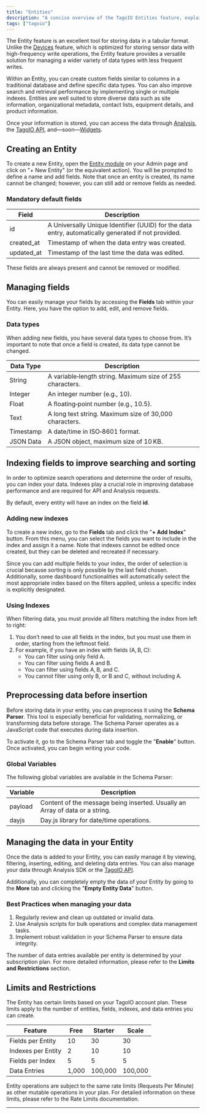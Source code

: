 ```yaml
---
title: "Entities"
description: "A concise overview of the TagoIO Entities feature, explaining its purpose, typical use cases, and instructions for creating a new Entity in the Admin interface."
tags: ["tagoio"]
---
```

The Entity feature is an excellent tool for storing data in a tabular format. Unlike the [Devices](/docs/tagoio/devices/) feature, which is optimized for storing sensor data with high-frequency write operations, the Entity feature provides a versatile solution for managing a wider variety of data types with less frequent writes.

Within an Entity, you can create custom fields similar to columns in a traditional database and define specific data types. You can also improve search and retrieval performance by implementing single or multiple indexes. Entities are well suited to store diverse data such as site information, organizational metadata, contact lists, equipment details, and product information.

Once your information is stored, you can access the data through [Analysis](/docs/tagoio/analysis/), the [TagoIO API](https://docs.tago.io/api/), and—soon—[Widgets](/docs/tagoio/widgets/).

## Creating an Entity

To create a new Entity, open the [Entity module](https://admin.tago.io/entities) on your Admin page and click on "+ New Entity" (or the equivalent action). You will be prompted to define a name and add fields. Note that once an entity is created, its name cannot be changed; however, you can still add or remove fields as needed.

### Mandatory default fields

| Field      | Description |
|------------|-------------|
| id         | A Universally Unique Identifier (UUID) for the data entry, automatically generated if not provided. |
| created_at | Timestamp of when the data entry was created. |
| updated_at | Timestamp of the last time the data was edited. |

These fields are always present and cannot be removed or modified.

## Managing fields

You can easily manage your fields by accessing the **Fields** tab within your Entity. Here, you have the option to add, edit, and remove fields.

### Data types

When adding new fields, you have several data types to choose from. It’s important to note that once a field is created, its data type cannot be changed.

| Data Type | Description |
|-----------|-------------|
| String    | A variable‑length string. Maximum size of 255 characters. |
| Integer   | An integer number (e.g., 10). |
| Float     | A floating‑point number (e.g., 10.5). |
| Text      | A long text string. Maximum size of 30,000 characters. |
| Timestamp | A date/time in ISO‑8601 format. |
| JSON Data | A JSON object, maximum size of 10 KB. |

## Indexing fields to improve searching and sorting

In order to optimize search operations and determine the order of results, you can index your data. Indexes play a crucial role in improving database performance and are required for API and Analysis requests.

By default, every entity will have an index on the field **id**.

### Adding new indexes

To create a new index, go to the **Fields** tab and click the "**+ Add Index**" button. From this menu, you can select the fields you want to include in the index and assign it a name. Note that indexes cannot be edited once created, but they can be deleted and recreated if necessary.

Since you can add multiple fields to your index, the order of selection is crucial because sorting is only possible by the last field chosen. Additionally, some dashboard functionalities will automatically select the most appropriate index based on the filters applied, unless a specific index is explicitly designated.

### Using Indexes

When filtering data, you must provide all filters matching the index from left to right:

1. You don’t need to use all fields in the index, but you must use them in order, starting from the leftmost field.
2. For example, if you have an index with fields (A, B, C):
   * You can filter using only field A.
   * You can filter using fields A and B.
   * You can filter using fields A, B, and C.
   * You cannot filter using only B, or B and C, without including A.

## Preprocessing data before insertion

Before storing data in your entity, you can preprocess it using the **Schema Parser**. This tool is especially beneficial for validating, normalizing, or transforming data before storage. The Schema Parser operates as a JavaScript code that executes during data insertion.

To activate it, go to the Schema Parser tab and toggle the "**Enable**" button. Once activated, you can begin writing your code.

### Global Variables

The following global variables are available in the Schema Parser:

| Variable | Description |
|----------|-------------|
| payload  | Content of the message being inserted. Usually an Array of data or a string. |
| dayjs    | Day.js library for date/time operations. |

## Managing the data in your Entity

Once the data is added to your Entity, you can easily manage it by viewing, filtering, inserting, editing, and deleting data entries. You can also manage your data through Analysis SDK or the [TagoIO API](https://docs.tago.io/api/).

Additionally, you can completely empty the data of your Entity by going to the **More** tab and clicking the "**Empty Entity Data**" button.

### Best Practices when managing your data

1. Regularly review and clean up outdated or invalid data.
2. Use Analysis scripts for bulk operations and complex data management tasks.
3. Implement robust validation in your Schema Parser to ensure data integrity.

The number of data entries available per entity is determined by your subscription plan. For more detailed information, please refer to the **Limits and Restrictions** section.

## Limits and Restrictions

The Entity has certain limits based on your TagoIO account plan. These limits apply to the number of entities, fields, indexes, and data entries you can create.

| Feature | Free | Starter | Scale |
|---------|------|--------|-------|
| Fields per Entity | 10 | 30 | 30 |
| Indexes per Entity | 2 | 10 | 10 |
| Fields per Index | 5 | 5 | 5 |
| Data Entries | 1,000 | 100,000 | 100,000 |

Entity operations are subject to the same rate limits (Requests Per Minute) as other mutable operations in your plan. For detailed information on these limits, please refer to the Rate Limits documentation.

---